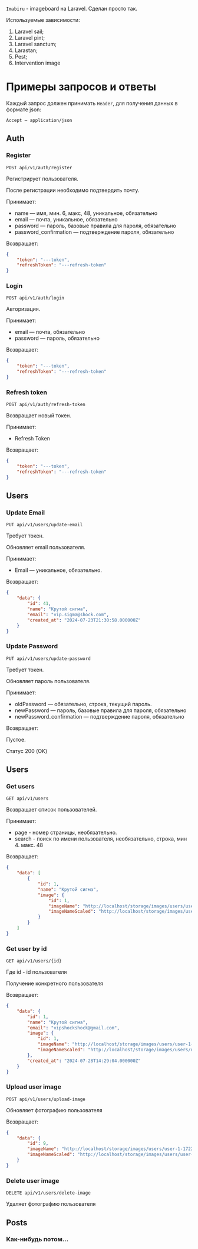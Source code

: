 ```Imabiru``` - imageboard на Laravel. Сделан просто так.

Используемые зависимости:

1. Laravel sail;
2. Laravel pint;
3. Laravel sanctum;
4. Larastan;
5. Pest;
6. Intervention image

# Примеры запросов и ответы

Каждый запрос должен принимать `Header`, для получения данных в формате json:

```
Accept — application/json
```

## Auth

### Register
```
POST api/v1/auth/register
```

Регистрирует пользователя.

После регистрации необходимо подтвердить почту.

Принимает:
* name — имя, мин. 6, макс, 48, уникальное, обязательно
* email — почта, уникальное, обязательно
* password — пароль, базовые правила для пароля, обязательно
* password_confirmation — подтверждение пароля, обязательно

Возвращает:
```json
{
    "token": "---token",
    "refreshToken": "---refresh-token"
}
```

### Login

```
POST api/v1/auth/login
```

Авторизация.

Принимает:
* email — почта, обязательно
* password — пароль, обязательно

Возвращает:
```json
{
    "token": "---token",
    "refreshToken": "---refresh-token"
}
```

### Refresh token

```
POST api/v1/auth/refresh-token
```

Возвращает новый токен.

Принимает:
* Refresh Token

Возвращает:
```json
{
    "token": "---token",
    "refreshToken": "---refresh-token"
}
```

## Users

### Update Email

```
PUT api/v1/users/update-email
```

Требует токен.

Обновляет email пользователя.

Принимает:
* Email — уникальное, обязательно.

Возвращает:
```json
{
    "data": {
        "id": 41,
        "name": "Крутой сигма",
        "email": "vip.sigma@shock.com",
        "created_at": "2024-07-23T21:30:58.000000Z"
    }
}
```

### Update Password

```
PUT api/v1/users/update-password
```

Требует токен.

Обновляет пароль пользователя.

Принимает:
* oldPassword — обязательно, строка, текущий пароль.
* newPassword — пароль, базовые правила для пароля, обязательно
* newPassword_confirmation — подтверждение пароля, обязательно


Возвращает:

Пустое.

Статус 200 (OK)


## Users

### Get users

```
GET api/v1/users
```

Возвращает список пользователей.

Принимает:
* page - номер страницы, необязательно.
* search - поиск по имени пользователя, необязательно, строка, мин 4. макс. 48

Возвращает:

```json
{
    "data": [
        {
            "id": 1,
            "name": "Крутой сигма",
            "image": {
                "id": 1,
                "imageName": "http://localhost/storage/images/users/user-1-1722177061.jpg",
                "imageNameScaled": "http://localhost/storage/images/users/user-1-1722177061-scaled.jpg"
            }
        }
    ]
}
```

### Get user by id

```
GET api/v1/users/{id}
```

Где id - id пользователя

Получение конкретного пользователя

Возвращает:

```json
{
    "data": {
        "id": 1,
        "name": "Крутой сигма",
        "email": "vipshockshock@gmail.com",
        "image": {
            "id": 1,
            "imageName": "http://localhost/storage/images/users/user-1-1722177061.jpg",
            "imageNameScaled": "http://localhost/storage/images/users/user-1-1722177061-scaled.jpg"
        },
        "created_at": "2024-07-28T14:29:04.000000Z"
    }
}
```

### Upload user image

```
POST api/v1/users/upload-image
```
Обновляет фотографию пользователя

Возвращает:
```json
{
    "data": {
        "id": 9,
        "imageName": "http://localhost/storage/images/users/user-1-1722178176.jpg",
        "imageNameScaled": "http://localhost/storage/images/users/user-1-1722178176-scaled.jpg"
    }
}
```

### Delete user image

```
DELETE api/v1/users/delete-image
```

Удаляет фотографию пользователя


## Posts

### Как-нибудь потом...
